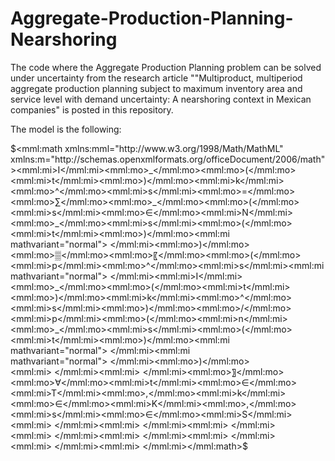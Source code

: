 # Aggregate-Production-Planning-Nearshoring
The code where the Aggregate Production Planning problem can be solved under uncertainty from the research article ""Multiproduct, multiperiod aggregate production planning subject to maximum inventory area and service level with demand uncertainty: A nearshoring context in Mexican companies" is posted in this repository.

The model is the following: 

$<mml:math xmlns:mml="http://www.w3.org/1998/Math/MathML" xmlns:m="http://schemas.openxmlformats.org/officeDocument/2006/math"><mml:mi>I</mml:mi><mml:mo>_</mml:mo><mml:mo>(</mml:mo><mml:mi>t</mml:mi><mml:mo>)</mml:mo><mml:mi>k</mml:mi><mml:mo>^</mml:mo><mml:mi>s</mml:mi><mml:mo>=</mml:mo><mml:mo>∑</mml:mo><mml:mo>_</mml:mo><mml:mo>(</mml:mo><mml:mi>s</mml:mi><mml:mo>∈</mml:mo><mml:mi>N</mml:mi><mml:mo>_</mml:mo><mml:mi>s</mml:mi><mml:mo>(</mml:mo><mml:mi>t</mml:mi><mml:mo>)</mml:mo><mml:mi mathvariant="normal"> </mml:mi><mml:mo>)</mml:mo><mml:mo>▒</mml:mo><mml:mo>〖</mml:mo><mml:mo>(</mml:mo><mml:mi>p</mml:mi><mml:mo>^</mml:mo><mml:mi>s</mml:mi><mml:mi mathvariant="normal"> </mml:mi><mml:mi>I</mml:mi><mml:mo>_</mml:mo><mml:mo>(</mml:mo><mml:mi>t</mml:mi><mml:mo>)</mml:mo><mml:mi>k</mml:mi><mml:mo>^</mml:mo><mml:mi>s</mml:mi><mml:mo>)</mml:mo><mml:mo>/</mml:mo><mml:mi>p</mml:mi><mml:mo>(</mml:mo><mml:mi>n</mml:mi><mml:mo>_</mml:mo><mml:mi>s</mml:mi><mml:mo>(</mml:mo><mml:mi>t</mml:mi><mml:mo>)</mml:mo><mml:mi mathvariant="normal"> </mml:mi><mml:mi mathvariant="normal"> </mml:mi><mml:mo>)</mml:mo><mml:mi> </mml:mi><mml:mi> </mml:mi><mml:mo>〗</mml:mo><mml:mo>∀</mml:mo><mml:mi>t</mml:mi><mml:mo>∈</mml:mo><mml:mi>T</mml:mi><mml:mo>,</mml:mo><mml:mi>k</mml:mi><mml:mo>∈</mml:mo><mml:mi>K</mml:mi><mml:mo>,</mml:mo><mml:mi>s</mml:mi><mml:mo>∈</mml:mo><mml:mi>S</mml:mi><mml:mi> </mml:mi><mml:mi> </mml:mi><mml:mi> </mml:mi><mml:mi> </mml:mi><mml:mi> </mml:mi><mml:mi> </mml:mi><mml:mi> </mml:mi><mml:mi> </mml:mi></mml:math>$
